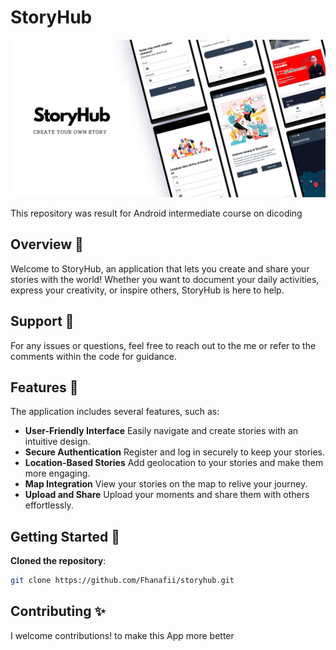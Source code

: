 # StoryHub
![Project Overview](cover.png)

This repository was result for Android intermediate course on dicoding

## Overview 📃

Welcome to StoryHub, an application that lets you create and share your stories with the world! Whether you want to document your daily activities, express your creativity, or inspire others, StoryHub is here to help.

## Support 🤔

For any issues or questions, feel free to reach out to the me or refer to the comments within the code for guidance.

## Features 🚀

The application includes several features, such as:

- **User-Friendly Interface** Easily navigate and create stories with an intuitive design.
- **Secure Authentication** Register and log in securely to keep your stories.
- **Location-Based Stories** Add geolocation to your stories and make them more engaging.
- **Map Integration** View your stories on the map to relive your journey.
- **Upload and Share** Upload your moments and share them with others effortlessly.

## Getting Started 📝

**Cloned the repository**:

```bash
git clone https://github.com/Fhanafii/storyhub.git
```

## Contributing ✨

I welcome contributions! to make this App more better
